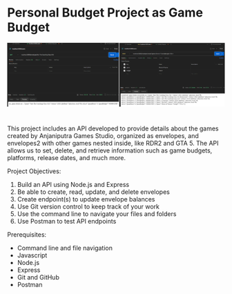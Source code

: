 # Personal Budget Project as Game Budget
![SS (3)](https://github.com/prathakpr/Game-Budget/blob/main/Postman/ss.png)
#
This project includes an API developed to provide details about the games created by Anjaniputra Games Studio, organized as envelopes, and envelopes2 with other games nested inside, like RDR2 and GTA 5. The API allows us to set, delete, and retrieve information such as game budgets, platforms, release dates, and much more.

Project Objectives:

1. Build an API using Node.js and Express
2. Be able to create, read, update, and delete envelopes
3. Create endpoint(s) to update envelope balances
4. Use Git version control to keep track of your work
5. Use the command line to navigate your files and folders
6. Use Postman to test API endpoints

Prerequisites:

- Command line and file navigation
- Javascript
- Node.js
- Express
- Git and GitHub
- Postman
